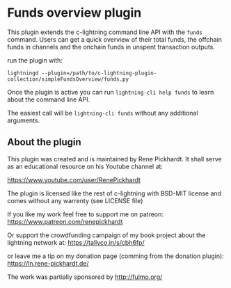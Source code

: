 # Funds overview plugin

This plugin extends the c-lightning command line API with the `funds` command.
Users can get a quick overview of their total funds, the offchain funds in
channels and the onchain funds in unspent transaction outputs. 

run the plugin with:

```
lightningd --plugin=/path/to/c-lightning-plugin-collection/simpleFundsOverview/funds.py
```

Once the plugin is active you can run `lightning-cli help funds`
to learn about the command line API.

The easiest call will be `lightning-cli funds` without any additional arguments. 

## About the plugin
This plugin was created and is maintained by Rene Pickhardt. It shall serve as
an educational resource on his Youtube channel at:

https://www.youtube.com/user/RenePickhardt

The plugin is licensed like the rest of c-lightning with BSD-MIT license
and comes without any warrenty (see LICENSE file)

If you like my work feel free to support me on patreon:
https://www.patreon.com/renepickhardt

Or support the crowdfunding campaign of my book project about the lightning network at:
https://tallyco.in/s/cbh6fp/

or leave me a tip on my donation page (comming from the donation plugin):
https://ln.rene-pickhardt.de/

The work was partially sponsored by http://fulmo.org/
